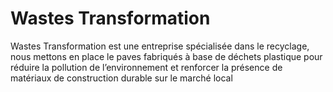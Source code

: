 # Wastes Transformation

Wastes Transformation est une entreprise spécialisée dans le recyclage, nous mettons en place le paves fabriqués à base de déchets plastique pour réduire la pollution de l’environnement et renforcer la présence de matériaux de construction durable sur le marché local
